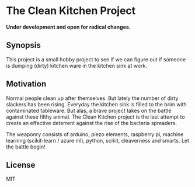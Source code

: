 # The Clean Kitchen Project

**Under development and open for radical changes.**

## Synopsis

This project is a small hobby project to see if we can figure out if someone is dumping (dirty) kitchen ware in the kitchen sink at work.

## Motivation

Normal people clean up after themselves. But lately the number of dirty slackers has been rising. Everyday the kitchen sink is filled to the brim with contaminated tableware. But alas, a brave project takes on the battle against these filthy animal. The Clean Kitchen project is the last attempt to create an effective deterrent against the rise of the bacteria spreaders.

The weaponry consists of arduino, piezo elements, raspberry pi, machine learning (scikit-learn / azure ml), python, scikit, cleaverness and smarts. Let the battle begin!

## License

MIT